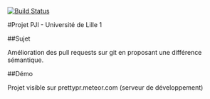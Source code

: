 [![Build Status](https://travis-ci.org/Oupsla/PrettyPR.svg?branch=master)](https://travis-ci.org/Oupsla/PrettyPR)

#Projet PJI - Université de Lille 1

##Sujet

Amélioration des pull requests sur git en proposant une différence sémantique.


##Démo

Projet visible sur prettypr.meteor.com (serveur de développement)

